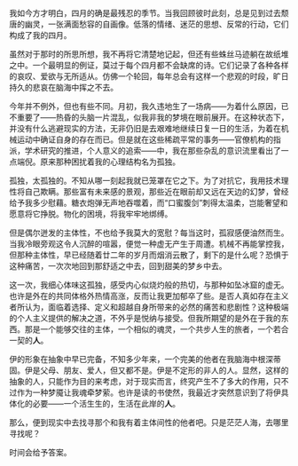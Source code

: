 我如今方才明白，四月的确是最残忍的季节。当我回顾彼时此刻，总是见到过去颓唐的幽灵，一张满面愁容的自画像。低落的情绪、迷茫的思想、反常的行动，它们构成了我的四月。

虽然对于那时的所思所想，我不再将它清楚地记起，但还有些蛛丝马迹躺在故纸堆之中。一个最明显的例证，莫过于每个四月都不会缺席的诗。它们记录了各种各样的哀叹、爱欲与无所适从。仿佛一个轮回，每年总会有这样一个悲观的时段，旷日持久的悲哀在脑海中挥之不去。

今年并不例外，但也有些不同。月初，我久违地生了一场病——为着什么原因，已不重要了——热昏的头脑一片混乱，似我非我的梦境在眼前展开。在这种状态下，并没有什么逃避现实的方法，无非仍旧是去艰难地继续日复一日的生活，为着在机械运动中确证自身的存在而已。但是就在这些稀疏平常的事务——官僚机构的指派，学术研究的推进，个人意义的追索——中，我在那些杂乱的意识流里看出了一点端倪。原来那种困扰着我的心理结构名为孤独。

孤独，太孤独的。不知从哪一刻起我就已笼罩在它之下。为了对抗它，我用技术理性将自己欺瞒。那些富有未来感的景观，那些近在眼前却又远在天边的幻梦，曾经给予我多少慰藉。糖衣炮弹无声地吞噬着，而“口蜜腹剑”刺得太温柔，岂能奢望和愿意将它挣脱。物化的困境，将我牢牢地绑缚。

但是偶尔迸发的主体性，不也给予我莫大的宽慰？每当这时，孤寂感便油然而生。当我冷眼旁观这令人沉醉的喧嚣，便觉一种虚无产生于周遭。机械不再能掌控我，但那种主体性，早已经随着廿二年的岁月而烟消云散了，剩下的是什么呢？恐惧于这种痛苦，一次次地回到那舒适之中去，回到甜美的梦乡中去。

这一次，我细心体味这孤独，感受内心似烧灼般的热切，与那种如坠冰窟的虚无。也许是外在的共同体格外热情高涨，反而让我更加郁卒了些。是否人真如存在主义者所认为，面临着选择、定义和超越自身所带来的必然的痛苦和悲剧性？这种极端的个人主义提供的解决之道，不外乎是悦纳与接受。但我所期望的是外在于我的东西。那是一个能够交往的主体，一个相似的魂灵，一个共步人生的旅者，一个若合一契的**人**。

伊的形象在抽象中早已完备，不知多少年来，一个完美的他者在我脑海中根深蒂固。伊是父母、朋友、爱人，但又都不是。伊是不定形的非人的人。显然，这样的抽象的人，只能作为目的来考虑，对于现实而言，终究产生不了多大的作用，只不过作为一种梦魇让我魂牵梦萦。也许是读的书使然，我最近才突然意识到了将伊具体化的必要——一个活生生的，生活在此岸的**人**。

那么，便到现实中去找寻那个和我有着主体间性的他者吧。只是茫茫人海，去哪里寻找呢？

时间会给予答案。